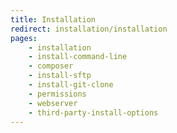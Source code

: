 ```yaml
---
title: Installation
redirect: installation/installation
pages:
    - installation
    - install-command-line
    - composer
    - install-sftp
    - install-git-clone
    - permissions
    - webserver
    - third-party-install-options
---
```

